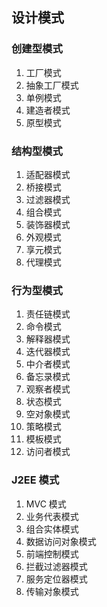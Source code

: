 ## 设计模式

### 创建型模式

1. 工厂模式
2. 抽象工厂模式
3. 单例模式
4. 建造者模式
5. 原型模式



### 结构型模式

1. 适配器模式
2. 桥接模式
3. 过滤器模式
4. 组合模式
5. 装饰器模式
6. 外观模式
7. 享元模式
8. 代理模式



### 行为型模式

1. 责任链模式
2. 命令模式
3. 解释器模式
4. 迭代器模式
5. 中介者模式
6. 备忘录模式
7. 观察者模式
8. 状态模式
9. 空对象模式
10. 策略模式
11. 模板模式
12. 访问者模式



### J2EE  模式

1. MVC 模式
2. 业务代表模式
3. 组合实体模式
4. 数据访问对象模式
5. 前端控制模式
6. 拦截过滤器模式
7. 服务定位器模式
8. 传输对象模式